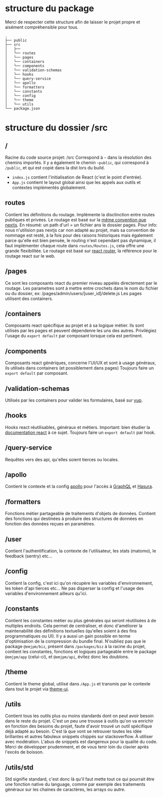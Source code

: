 # structure du package
Merci de respecter cette structure afin de laisser le projet propre
et aisément compréhensible pour tous.
```
.
├── public
├── src
│   ├──
│   └── routes
│   └── pages
│   └── containers
│   └── components
│   └── validation-schemas
│   └── hooks
│   └── query-service
│   └── apollo
│   └── formatters
│   └── constants
│   └── config
│   └── theme
│   └── utils
└── package.json
```

# structure du dossier /src

## /
Racine du code source projet: /src
Correspond à `~` dans la résolution des chemins importés.
Il y a également le chemin `~public`, qui correspond à `/public`, et qui est copié dans la dist lors du build.
- `index.js` contient l'initialisation de React (c'est le point d'entrée).
- `App.js` contient le layout global ainsi que les appels aux outils
et contextes implémentés globalement.

## routes
Contient les définitions du routage.
Implémente la disctinction entre routes publiques et privées.
Le routage est basé sur la [même convention que nextjs](https://essential-dev-skills.com/nextjs/developpons-avec-next/le-routing).
En résumé: un path d'url = un fichier ans le dossier pages.
Pour info: nous n'utilision pas nextjs car non adapté au projet, mais sa convention de nommage est resté, à la fois pour des raisons historiques mais également parce qu'elle est bien pensée, le routing n'est cependant pas dynamique, il faut implémenter chaque route dans `routes/Routes.js`, cela offre une grande flexibilitée.
Le routage est basé sur [react router](https://reactrouter.com/web), la référence pour le routage react sur le web.

## /pages
Ce sont les composants react du premier niveau appelés directement par le routage.
Les parametres sont à mettre entre crochets dans le nom du fichier ou du dossier,
ex: /pages/admin/users/[user_id]/delete.js
Les pages utilisent des containers.

## /containers
Composants react spécifique au projet et à sa logique métier.
Ils sont utilisés par les pages et peuvent dépendenre les uns des autres.
Privilégiez l'usage du `export default` par composant lorsque cela est pertinent.

## /components
Composants react génériques, concerne l'UI/UX et sont à usage généraux,
ils utilisés dans containers (et possiblement dans pages)
Toujours faire un `export default` par composant.

## /validation-schemas
Utilisés par les containers pour valider les formulaires, basé sur [yup](https://github.com/jquense/yup).

## /hooks
Hooks react réutilisables, généraux et métiers.
Important: bien étudier la [documentation react](https://fr.reactjs.org/docs/hooks-reference.html) à ce sujet.
Toujours faire un `export default` par hook.

## /query-service
Requêtes vers des api, qu'elles soient tierces ou locales.

## /apollo
Contient le contexte et la config [apollo](https://www.apollographql.com/) pour l'accès à [GraphQL](https://graphql.org/) et [Hasura](https://hasura.io/).

## /formatters
Fonctions métier partageable de traitements d'objets de données.
Contient des fonctions qui destinées à produire des structures de données en fonction des données reçues en paramètres.

## /user
Contient l'authentification, la contexte de l'utilisateur, les stats (matomo), le feedback (sentry) etc...

## /config
Contient la config, c'est ici qu'on récupère les variables d'environnement,
les token d'api tierces etc...
Ne pas disperser la config et l'usage des variables d'environnement ailleurs qu'ici.

## /constants
Contient les constantes métier ou plus générales qui seront réutilisées à de multiples endroits.
Cela permet de centraliser, et donc d'améliorer la maintenabilité des définitions textuelles (qu'elles soient à des fins programmatiques ou UI).
Il y a aussi un gain possible en terme d'optimisation de la compression du bundle final.
N'oubliez pas que le package `@emjpm/biz`, présent dans `/packages/biz` à la racine du projet, contient les constantes, fonctions et logiques partageable entre le package `@emjpm/app` (celui-ci), et `@emjpm/api`, évitez donc les doublons.

## /theme
Contient le theme global, utilisé dans `/App.js` et transmis par le contexte dans tout le projet via [theme-ui](https://theme-ui.com/).

## /utils
Contient tous les outils plus ou moins standards dont on peut avoir besoin dans le reste du projet.
C'est un peu une trousse à outils qu'on va enrichir en fonction des besoins du projet, faute d'avoir trouvé un outil spécifique déjà adapté au besoin.
C'est là que vont se retrouver toutes les idée brillantes et autres fabuleux snippets chippés sur stackoverflow.
À utiliser avec modération. L'abus de snippets est dangereux pour la qualité du code. Merci de développer prudemment, et de vous tenir loin du clavier après l'excès de boisson.

## /utils/std
Std signifie standard, c'est donc là qu'il faut mette tout ce qui pourrait être une fonction native du language, comme par exemple des traitements généraux sur les chaines de caractères, les arrays ou autre.
